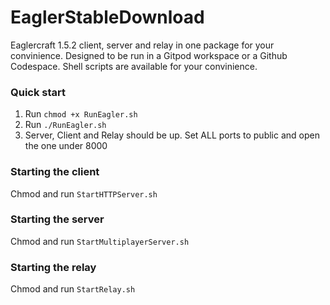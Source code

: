 # EaglerStableDownload
Eaglercraft 1.5.2 client, server and relay in one package for your convinience. Designed to be run in a Gitpod workspace or a Github Codespace.
Shell scripts are available for your convinience. 

### Quick start
1) Run `chmod +x RunEagler.sh`
2) Run `./RunEagler.sh`
3) Server, Client and Relay should be up. Set ALL ports to public and open the one under 8000

### Starting the client
Chmod and run `StartHTTPServer.sh`

### Starting the server
Chmod and run `StartMultiplayerServer.sh`

### Starting the relay
Chmod and run `StartRelay.sh`
